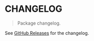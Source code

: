 # CHANGELOG

> Package changelog.

See [GitHub Releases](https://github.com/stdlib-js/utils-every-by-right/releases) for the changelog.